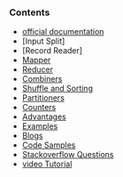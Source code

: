 ### Contents

- [official documentation](https://hadoop.apache.org/docs/r2.7.1/hadoop-mapreduce-client/hadoop-mapreduce-client-core/MapReduceTutorial.html)
- [Input Split]
- [Record Reader]
- [Mapper](https://github.com/grsrujan/docs/blob/master/ref/map%20reduce/ref/mapper.md)
- [Reducer](https://github.com/grsrujan/docs/blob/master/ref/map%20reduce/ref/reducer.md)
- [Combiners](https://github.com/grsrujan/docs/blob/master/ref/map%20reduce/ref/combiner.md)
- [Shuffle and Sorting](https://github.com/grsrujan/docs/blob/master/ref/map%20reduce/ref/shuffleandsort.md)
- [Partitioners](https://github.com/grsrujan/docs/blob/master/ref/map%20reduce/ref/partitioner.md)
- [Counters](https://github.com/grsrujan/docs/blob/master/ref/map%20reduce/ref/counter.md)
- [Advantages](https://github.com/grsrujan/docs/blob/master/ref/map%20reduce/ref/advantages.md)
- [Examples](https://github.com/grsrujan/docs/blob/master/ref/map%20reduce/ref/examples.md)
- [Blogs](https://github.com/grsrujan/docs/blob/master/ref/map%20reduce/ref/blogs.md)
- [Code Samples](https://github.com/grsrujan/docs/blob/master/ref/map%20reduce/ref/codesample.md)
- [Stackoverflow Questions](https://github.com/grsrujan/docs/blob/master/ref/map%20reduce/ref/stackoverflow.md)
- [video Tutorial](https://github.com/grsrujan/docs/blob/master/ref/map%20reduce/ref/videotutorial.md)

